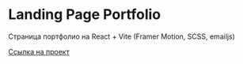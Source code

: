 # Landing Page Portfolio

Страница портфолио на React + Vite (Framer Motion, SCSS, emailjs)

[Ссылка на проект](https://roobyroid.github.io/animated-portfolio/)

